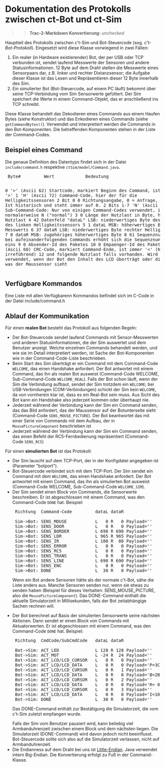 # Dokumentation des Protokolls zwischen ct-Bot und ct-Sim

>> **Trac-2-Markdown Konvertierung:** *unchecked*

<P>
<p>
 Hauptteil des Protokolls zwischen c't-Sim und Bot-Steuercode (sog.
 <em>c't-Bot-Protokoll</em>). Eingesetzt wird diese Klasse vorwiegend in
 zwei F&auml;llen:
 <ol>
 <li>Ein realer (in Hardware existierender) Bot, der per USB oder TCP
 verbunden ist, sendet laufend Messwerte der Sensoren und andere
 Statusinformationen. 12 Byte auf dem Draht stellen die Messwerte eines
 Sensorpaars dar, z.B. linker und rechter Distanzsensor; die Aufgabe dieser
 Klasse ist das Lesen und Repr&auml;sentieren dieser 12 Byte innerhalb des
 Sim.</li>
 <li>Ein simulierter Bot (Bot-Steuercode, auf einem PC l&auml;uft) bekommt
 &uuml;ber seine TCP-Verbindung vom Sim Sensorwerte gef&uuml;ttert. Der Sim
 speichert die Werte in einem Command-Objekt, das er anschlie&szlig;end ins
 TCP schreibt.</li>
 </ol>
 </p>
 <p>
 Diese Klasse behandelt das Dekodieren eines Commands aus einem Haufen Bytes
 (siehe Konstruktor) und das Enkodieren
 eines Commands (siehe <CODE>getCommandBytes()</CODE>). Verwendet und
 interpretiert werden die Commands in den Bot-Komponenten. Die betreffenden
 Komponenten stehen in der Liste der Command-Codes.
 </p>
 <p>

</P>

## Beispiel eines Command

Die genaue Definition des Datentyps findet sich in der Datei `include/command.h` respektive `ctSim/model/Command.java`.

<P>
 <pre>
 Byte#         Wert            Bedeutung

   0           '&gt;' (Ascii 62)  Startcode, markiert Beginn des Command, ist
                               immer '&gt;'
   1           'H' (Ascii 72)  Command-Code, hier der f&uuml;r die
                               Helligkeitssensoren
   2 Bit 0     0               Richtungsangabe, 0 = Anfrage, 1 = Antwort. Ist
                               historisch und steht immer auf 0.
   2 Bits 1-7  'N' (Ascii 78)  Sub-Command-Code: Nur von einigen Command-Codes
                               verwendet, ist normalerweise N (&quot;normal&quot;)
   3           0               L&auml;nge der Nutzlast in Byte, hier: keine
                               Nutzlast
   4           42              Datenfeld &quot;dataL&quot; LSB: niederwertiges Byte des
                               Messwerts des linken Helligkeitssensors
   5           1               dataL MSB: h&ouml;herwertiges Byte des Messwerts
   6           37              dataR LSB: niederwertiges Byte rechter
                               Helligkeitssensor
   7           0               dataR MSB: zugeh&ouml;riges h&ouml;herwertiges Byte
   8           61              Sequenznummer LSB, bei aufeinanderfolgenden
                               Commands erh&ouml;ht sich die Sequenznummer immer
                               um eins
   9           0               Absender-Id des Paketes
  10           0               Empaenger-Id des Paketes
  11           '&lt;' (Ascii 60)  CRC-Code, markiert Command-Ende, ist immer '&lt;'
                               (Name &quot;CRC&quot; irref&uuml;hrend)
  12 und folgende              Nutzlast falls vorhanden. Wird z.B. verwendet,
                               wenn der Bot den Inhalt des LCD &uuml;bertr&auml;gt oder
                               die Bilddaten, was der Maussensor sieht
 </pre>

 </p>
</P>

## Verfügbare Kommandos

Eine Liste mit allen Verfügbarenn Kommandos befindet sich im C-Code in der Datei include/command.h

## Ablauf der Kommunikation

<P>
 <p>
 F&uuml;r einen <strong>realen Bot</strong> besteht das Protokoll aus
 folgenden Regeln:
 <ul>
 <li>Der Bot-Steuercode sendet laufend Commands mit Sensor-Messwerten und
 anderen Statusinformationen, die der Sim auswertet und dem Benutzer anzeigt.
 Welche einzelnen Commands behandelt werden, und wie sie im Detail
 interpretiert werden, ist Sache der Bot-Komponenten wie in der
  Command-Code-Liste beschrieben. </li>
 <li>Beim Start des Sim &uuml;bertr&auml;gt er ein Command mit dem
 Command-Code <CODE>WELCOME</CODE>, das einen Handshake anfordert.
 Der Bot antwortet mit einem Command, das ihn als realen Bot ausweist
 (Command-Code WELCOME, Sub-Command-Code
<CODE>WELCOME_REAL</CODE>). Falls der Bot schon l&auml;uft,
 wenn der Sim die Verbindung aufbaut, sendet der Sim trotzdem ein
 <code>WELCOME</code>; bei USB-Verbindungen (COM-Verbindungen) schickt der Sim
 kein <code>WELCOME</code>, da von vornherein klar ist, dass es ein Real-Bot sein
 muss. Aus Sicht des Bot kann ein Handshake also jederzeit kommen oder
 &uuml;berhaupt nie.</li>
 <li>Jederzeit w&auml;hrend der Verbindung kann der Sim ein Command senden,
 das das Bild anfordert, das der Maussensor auf der Botunterseite sieht
 (Command-Code <CODE>SENS_MOUSE_PICTURE</CODE>). Der Bot
 beantwortet das mit einer Serie von Commands mit dem Aufbau, der in
 <CODE>MousePictureComponent</CODE> beschrieben ist</li>
 <li>Jederzeit w&auml;hrend der Verbindung kann der Sim ein Command senden,
 das einen Befehl der RC5-Fernbedienung repr&auml;sentiert (Command-Code
 <CODE>SENS_RC5</CODE>)</li>
 </ul>
 </p>
 <p>
 F&uuml;r einen <strong>simulierten Bot</strong> ist das Protokoll:
 <ul>
 <li>Der Sim lauscht auf dem TCP-Port, der in der Konfigdatei angegeben ist
 (Parameter "botport").</li>
 <li>Bot-Steuercode verbindet sich mit dem TCP-Port. Der Sim sendet ein
 Command mit dem <CODE>WELCOME</CODE>, das einen Handshake anfordert.
 Der Bot antwortet mit einem Command, das ihn als simulierten Bot ausweist
 (Command-Code WELCOME, Sub-Command-Code
 <CODE>WELCOME_SIM</CODE>).</li>
 <li>Der Sim sendet einen Block von Commands, die Sensorwerte beschreiben. Er
 ist abgeschlossen mit einem Command, was den Command-Code
 <CODE>DONE</CODE> hat. Beispiel:

 <pre>
 Richtung  Command-Code         dataL dataR

 Sim->Bot: SENS_MOUSE           L   0 R   0 Payload=''
 Sim->Bot: SENS_DOOR            L   0 R   0 Payload=''
 Sim->Bot: SENS_BORDER          L 690 R 690 Payload=''
 Sim->Bot: SENS_LDR             L 965 R 965 Payload=''
 Sim->Bot: SENS_IR              L 100 R  80 Payload=''
 Sim->Bot: SENS_ERROR           L   0 R   0 Payload=''
 Sim->Bot: SENS_RC5             L   0 R   0 Payload=''
 Sim->Bot: SENS_TRANS           L   0 R   0 Payload=''
 Sim->Bot: SENS_LINE            L 690 R 690 Payload=''
 Sim->Bot: SENS_ENC             L   0 R   0 Payload=''
 Sim->Bot: DONE                 L  30 R   0 Payload=''</pre>

 Wenn ein Bot andere Sensoren h&auml;tte als der normale c't-Bot, s&auml;he
 die Liste anders aus. Manche Sensoren senden nur, wenn sie etwas zu senden
 haben (Beispiel f&uuml;r dieses Verhalten: SENS_MOUSE_PICTURE, also die
 <CODE>MousePictureComponent</CODE>). Das DONE-Command enth&auml;lt die aktuelle
 Simulatorzeit in Millisekunden, falls der Bot zeitabh&auml;ngige Sachen
 rechnen will. </li>
 <li>Der Bot berechnet auf Basis der simulierten Sensorwerte seine
 n&auml;chsten Aktionen. Dann sendet er einen Block von Commands mit
 Aktuatorwerten. Er ist abgeschlossen mit einem Command, was den Command-Code
 <CODE>DONE</CODE> hat. Beispiel:

 <pre>
 Richtung  CmdCode/SubCmdCode   dataL dataR

 Bot->Sim: ACT_LED              L 128 R 128 Payload=''
 Bot->Sim: ACT_MOT              L -24 R  24 Payload=''
 Bot->Sim: ACT_LCD/LCD_CURSOR   L   0 R   0 Payload=''
 Bot->Sim: ACT_LCD/LCD_DATA     L   0 R   0 Payload='P=3C5 3C5 D=999 999 '
 Bot->Sim: ACT_LCD/LCD_CURSOR   L   0 R   1 Payload=''
 Bot->Sim: ACT_LCD/LCD_DATA     L   0 R   0 Payload='B=2B2 2B2 L=2B2 2B2 '
 Bot->Sim: ACT_LCD/LCD_CURSOR   L   0 R   2 Payload=''
 Bot->Sim: ACT_LCD/LCD_DATA     L   0 R   0 Payload='R= 0  0 F=0 K=0 T=0 '
 Bot->Sim: ACT_LCD/LCD_CURSOR   L   0 R   3 Payload=''
 Bot->Sim: ACT_LCD/LCD_DATA     L   0 R   0 Payload='I=1005 M=00000 00000'
 Bot->Sim: DONE                 L  30 R   0 Payload=''</pre>

 Das DONE-Command enth&auml;lt zur Best&auml;tigung die Simulatorzeit, die vom
 c't-Sim zuletzt empfangen wurde. </li>
 </li>
 Falls der Sim vom Benutzer pausiert wird, kann beliebig viel Armbanduhrenzeit
 zwischen einem Block und dem n&auml;chsten liegen. Die Simulatorzeit
 (DONE-Command) wird davon jedoch nicht beeinflusst. Bot-Steuercode sollte
 sich also auf die Simulatorzeit verlassen, nicht auf Armbanduhrenzeit.
 <li>
 Die Endianness auf dem Draht bei uns ist <a
 href="http://de.wikipedia.org/wiki/Little_endian">Little-Endian</a>. Java
 verwendet intern Big-Endian. Die Konvertierung erfolgt zu Fu&szlig; in der Command-Klasse.
 </ul>
 </p>
